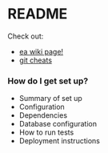 # README #

Check out:

* [ea wiki page!](./wiki/Home)
* [git cheats](./earailstemp/wiki/gitcheats)

### How do I get set up? ###

* Summary of set up
* Configuration
* Dependencies
* Database configuration
* How to run tests
* Deployment instructions